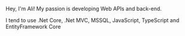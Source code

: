 
Hey, I'm Ali! My passion is developing Web APIs and back-end. 

I tend to use .Net Core, .Net MVC, MSSQL, JavaScript, TypeScript and EntityFramework Core
